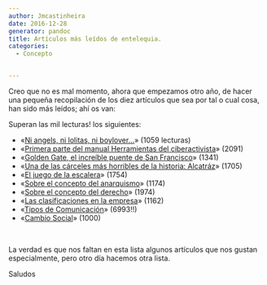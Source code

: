 ```yaml
---
author: Jmcastinheira
date: 2016-12-28
generator: pandoc
title: Artículos más leídos de entelequia.
categories:
  - Concepto


---
```




Creo que no es mal momento, ahora que empezamos otro año, de hacer una
pequeña recopilación de los diez artículos que sea por tal o cual cosa,
han sido más leídos; ahí os van:

Superan las mil lecturas! los siguientes:

-   «[Ni angels, ni lolitas, ni
    boylover...](http://entelequia.bligoo.com/content/view/323512/Ni_angels_ni_lolitas_ni_boylover.html)»
    (1059 lecturas)
-   «[Primera parte del manual Herramientas del
    ciberactivista](http://entelequia.bligoo.com/content/view/167332/Herramientas_del_ciberactivista_Primera_parte_Los_Blogs.html)»
    (2091)
-   «[Golden Gate, el increíble puente de San
    Francisco](http://entelequia.bligoo.com/content/view/160971/Golden_Gate_el_increible_puente_de_San_Francisco.html)»
    (1341)
-   «[Una de las cárceles más horribles de la historia:
    Alcatráz](http://entelequia.bligoo.com/content/view/159090/Una_de_las_carceles_mas_horribles_de_la_historia_Alcatraz.html)»
    (1705)
-   «[El juego de la
    escalera](http://entelequia.bligoo.com/content/view/142837/El_juego_de_la_escalera.html)»
    (1754)
-   «[Sobre el concepto del
    anarquismo](http://entelequia.bligoo.com/content/view/132051/Sobre_el_concepto_del_anarquismo.html)»
    (1174)
-   «[Sobre el concepto del
    derecho](http://entelequia.bligoo.com/content/view/132053/Sobre_el_concepto_del_derecho.html)»
    (1974)
-   «[Las clasificaciones en la
    empresa](http://entelequia.bligoo.com/content/view/132079/Las_Clasificaciones_en_la_Empresa.html)»
    (1162)
  -   «[Tipos de
    Comunicación](http://entelequia.bligoo.com/content/view/99180/Tipos_de_Comunicacion.html)»
    (6993!!)
  -   «[Cambio
    Social](http://entelequia.bligoo.com/content/view/99182/Cambio_social_1.html)»
    (1000)

 

La verdad es que nos faltan en esta lista algunos artículos que nos
gustan especialmente, pero otro día hacemos otra lista.

Saludos
